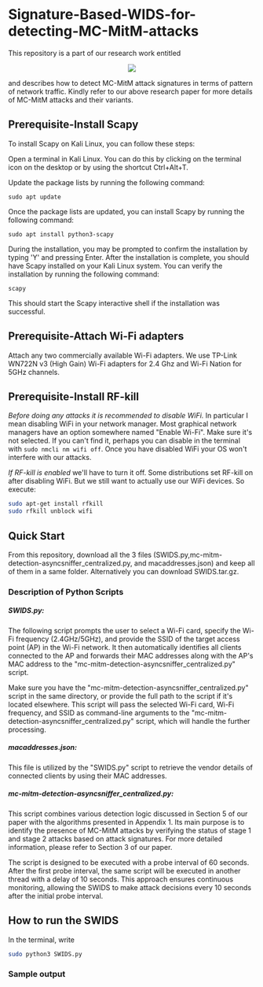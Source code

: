 # Signature-Based-WIDS-for-detecting-MC-MitM-attacks
This repository is a part of our research work entitled 
  <p align="center"> <img src="https://github.com/maneshthankappan/MC-MitM-Attack-Dataset/blob/main/Labels/title.png"></p>
and describes how to detect MC-MitM attack signatures in terms of pattern of network traffic. Kindly refer to our above research paper for more details of MC-MitM attacks and their variants.

## Prerequisite-Install Scapy
To install Scapy on Kali Linux, you can follow these steps:

Open a terminal in Kali Linux. You can do this by clicking on the terminal icon on the desktop or by using the shortcut Ctrl+Alt+T.

Update the package lists by running the following command:
```
sudo apt update
```
Once the package lists are updated, you can install Scapy by running the following command:
```
sudo apt install python3-scapy
```
During the installation, you may be prompted to confirm the installation by typing 'Y' and pressing Enter.
After the installation is complete, you should have Scapy installed on your Kali Linux system.
You can verify the installation by running the following command:

```
scapy
```
This should start the Scapy interactive shell if the installation was successful.

## Prerequisite-Attach Wi-Fi adapters
Attach any two commercially available Wi-Fi adapters. We use TP-Link WN722N v3 (High Gain) Wi-Fi adapters for 2.4 Ghz and Wi-Fi Nation for 5GHz channels.

## Prerequisite-Install RF-kill

*Before doing any attacks it is recommended to disable WiFi.* In particular I mean disabling WiFi in your network manager. Most graphical network managers have an option somewhere named "Enable Wi-Fi". Make sure it's not selected. If you can't find it, perhaps you can disable in the terminal with `sudo nmcli nm wifi off`. Once you have disabled WiFi your OS won't interfere with our attacks.

*If RF-kill is enabled* we'll have to turn it off. Some distributions set RF-kill on after disabling WiFi. But we still want to actually use our WiFi devices. So execute:

```bash
sudo apt-get install rfkill
sudo rfkill unblock wifi
```
## Quick Start

From this repository, download all the 3 files (SWIDS.py,mc-mitm-detection-asyncsniffer_centralized.py, and macaddresses.json) and keep all of them in a same folder. Alternatively you can download SWIDS.tar.gz. 
### Description of Python Scripts
##### SWIDS.py: 
The following script prompts the user to select a Wi-Fi card, specify the Wi-Fi frequency (2.4GHz/5GHz), and provide the SSID of the target access point (AP) in the Wi-Fi network. It then automatically identifies all clients connected to the AP and forwards their MAC addresses along with the AP's MAC address to the "mc-mitm-detection-asyncsniffer_centralized.py" script.

Make sure you have the "mc-mitm-detection-asyncsniffer_centralized.py" script in the same directory, or provide the full path to the script if it's located elsewhere. This script will pass the selected Wi-Fi card, Wi-Fi frequency, and SSID as command-line arguments to the "mc-mitm-detection-asyncsniffer_centralized.py" script, which will handle the further processing.
##### macaddresses.json:
This file is utilized by the "SWIDS.py" script to retrieve the vendor details of connected clients by using their MAC addresses.
##### mc-mitm-detection-asyncsniffer_centralized.py: 
This script combines various detection logic discussed in Section 5 of our paper with the algorithms presented in Appendix 1. Its main purpose is to identify the presence of MC-MitM attacks by verifying the status of stage 1 and stage 2 attacks based on attack signatures. For more detailed information, please refer to Section 3 of our paper.

The script is designed to be executed with a probe interval of 60 seconds. After the first probe interval, the same script will be executed in another thread with a delay of 10 seconds. This approach ensures continuous monitoring, allowing the SWIDS to make attack decisions every 10 seconds after the initial probe interval.

## How to run the SWIDS

In the terminal, write  
```bash
sudo python3 SWIDS.py
```
### Sample output

